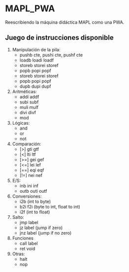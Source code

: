 # MAPL_PWA
Reescribiendo la máquina didáctica MAPL como una PWA.

## Juego de instrucciones disponible
1. Manipulación de la pila:
   - pushb cte, pushi cte, pushf cte
   - loadb loadi loadf
   - storeb storei storef
   - popb popi popf
   - storeb storei storef
   - popb popi popf
   - dupb dupi dupf
2. Aritméticas:
   - addi addf
   - subi subf
   - muli mulf
   - divi divf
   - mod
3. Lógicas:
   - and
   - or
   - not
4. Comparación:
   - [>] gti gtf
   - [<] lti ltf
   - [>=] gei gef
   - [<=] lei lef
   - [==] eqi eqf
   - [!=] nei nef
5. E/S:
   - inb ini inf
   - outb outi outf
6. Conversiones:
   - i2b (int to byte)
   - b2i f2i (byte to int, float to int)
   - i2f (int to float)
7. Salto:
   - jmp label
   - jz label (jump if zero)
   - jnz label (jump if no zero)
8. Funciones
   - call label
   - ret void
9. Otras:
   - halt
   - nop
